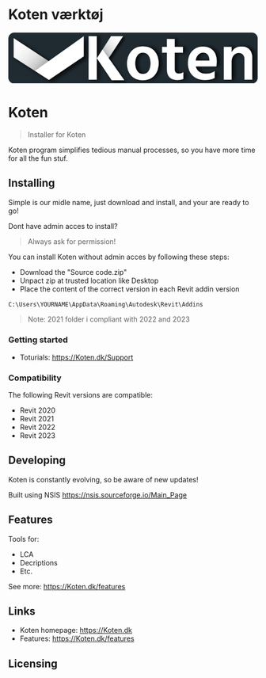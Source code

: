 # Koten værktøj

![Logo of the project](https://github.com/KotenAPI/koten-installer/blob/master/Logo.png)
# Koten
> Installer for Koten

Koten program simplifies tedious manual processes, so you have more time for all the fun stuf. 

## Installing 

Simple is our midle name, just download and install, and your are ready to go!

Dont have admin acces to install? 
> Always ask for permission! 

You can install Koten without admin acces by following these steps:
* Download the "Source code.zip"
* Unpact zip at trusted location like Desktop
* Place the content of the correct version in each Revit addin version
```bash
C:\Users\YOURNAME\AppData\Roaming\Autodesk\Revit\Addins
```
> Note: 2021 folder i compliant with 2022 and 2023

### Getting started

* Toturials: https://Koten.dk/Support

### Compatibility

The following Revit versions are compatible:
* Revit 2020
* Revit 2021
* Revit 2022
* Revit 2023

## Developing

Koten is constantly evolving, so be aware of new updates!

Built using NSIS https://nsis.sourceforge.io/Main_Page

## Features

Tools for:
* LCA 
* Decriptions 
* Etc.

See more: https://Koten.dk/features


## Links

- Koten homepage: https://Koten.dk
- Features: https://Koten.dk/features


## Licensing

